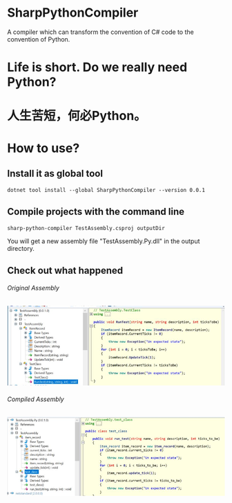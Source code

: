 # SharpPythonCompiler
A compiler which can transform the convention of C# code to the convention of Python.

# Life is short. Do we really need Python?
# 人生苦短，何必Python。

# How to use?

## Install it as global tool

    dotnet tool install --global SharpPythonCompiler --version 0.0.1

## Compile projects with the command line

    sharp-python-compiler TestAssembly.csproj outputDir

You will get a new assembly file "TestAssembly.Py.dll" in the output directory.


## Check out what happened

###### Original Assembly

![Original Assembly](assets/OriginalAssembly.jpg)

###### Compiled Assembly

![Compiled Assembly](assets/CompiledAssembly.jpg)